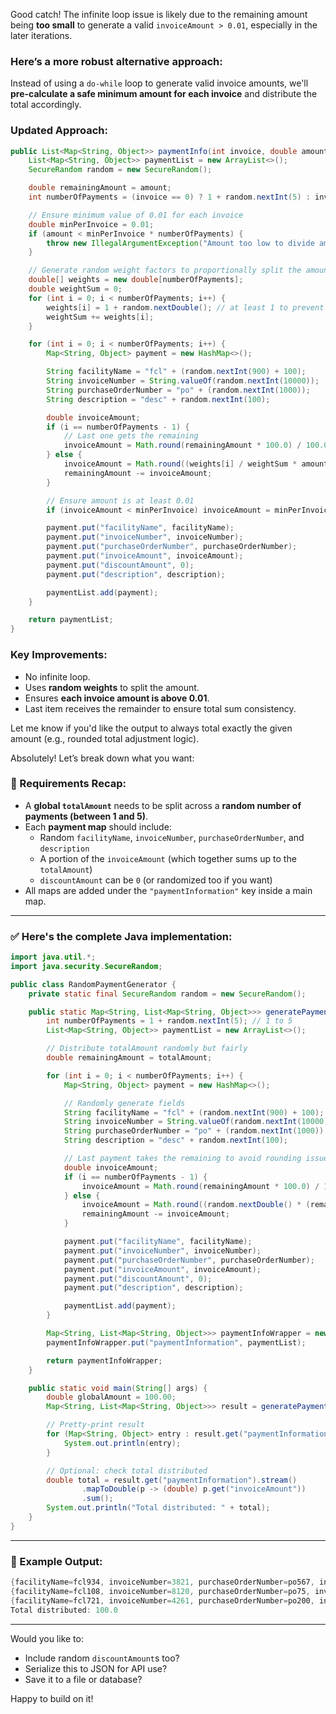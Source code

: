 Good catch! The infinite loop issue is likely due to the remaining amount being **too small** to generate a valid `invoiceAmount > 0.01`, especially in the later iterations.

### Here’s a **more robust alternative approach**:
Instead of using a `do-while` loop to generate valid invoice amounts, we'll **pre-calculate a safe minimum amount for each invoice** and distribute the total accordingly.

### Updated Approach:

```java
public List<Map<String, Object>> paymentInfo(int invoice, double amount) {
    List<Map<String, Object>> paymentList = new ArrayList<>();
    SecureRandom random = new SecureRandom();

    double remainingAmount = amount;
    int numberOfPayments = (invoice == 0) ? 1 + random.nextInt(5) : invoice;

    // Ensure minimum value of 0.01 for each invoice
    double minPerInvoice = 0.01;
    if (amount < minPerInvoice * numberOfPayments) {
        throw new IllegalArgumentException("Amount too low to divide among payments.");
    }

    // Generate random weight factors to proportionally split the amount
    double[] weights = new double[numberOfPayments];
    double weightSum = 0;
    for (int i = 0; i < numberOfPayments; i++) {
        weights[i] = 1 + random.nextDouble(); // at least 1 to prevent zero division
        weightSum += weights[i];
    }

    for (int i = 0; i < numberOfPayments; i++) {
        Map<String, Object> payment = new HashMap<>();

        String facilityName = "fcl" + (random.nextInt(900) + 100);
        String invoiceNumber = String.valueOf(random.nextInt(10000));
        String purchaseOrderNumber = "po" + (random.nextInt(1000));
        String description = "desc" + random.nextInt(100);

        double invoiceAmount;
        if (i == numberOfPayments - 1) {
            // Last one gets the remaining
            invoiceAmount = Math.round(remainingAmount * 100.0) / 100.0;
        } else {
            invoiceAmount = Math.round((weights[i] / weightSum * amount) * 100.0) / 100.0;
            remainingAmount -= invoiceAmount;
        }

        // Ensure amount is at least 0.01
        if (invoiceAmount < minPerInvoice) invoiceAmount = minPerInvoice;

        payment.put("facilityName", facilityName);
        payment.put("invoiceNumber", invoiceNumber);
        payment.put("purchaseOrderNumber", purchaseOrderNumber);
        payment.put("invoiceAmount", invoiceAmount);
        payment.put("discountAmount", 0);
        payment.put("description", description);

        paymentList.add(payment);
    }

    return paymentList;
}
```

### Key Improvements:
- No infinite loop.
- Uses **random weights** to split the amount.
- Ensures **each invoice amount is above 0.01**.
- Last item receives the remainder to ensure total sum consistency.

Let me know if you'd like the output to always total exactly the given amount (e.g., rounded total adjustment logic).





Absolutely! Let’s break down what you want:

### 📝 Requirements Recap:
- A **global `totalAmount`** needs to be split across a **random number of payments (between 1 and 5)**.
- Each **payment map** should include:
  - Random `facilityName`, `invoiceNumber`, `purchaseOrderNumber`, and `description`
  - A portion of the `invoiceAmount` (which together sums up to the `totalAmount`)
  - `discountAmount` can be `0` (or randomized too if you want)
- All maps are added under the `"paymentInformation"` key inside a main map.

---

### ✅ Here's the complete Java implementation:

```java
import java.util.*;
import java.security.SecureRandom;

public class RandomPaymentGenerator {
    private static final SecureRandom random = new SecureRandom();

    public static Map<String, List<Map<String, Object>>> generatePaymentInfo(double totalAmount) {
        int numberOfPayments = 1 + random.nextInt(5); // 1 to 5
        List<Map<String, Object>> paymentList = new ArrayList<>();

        // Distribute totalAmount randomly but fairly
        double remainingAmount = totalAmount;

        for (int i = 0; i < numberOfPayments; i++) {
            Map<String, Object> payment = new HashMap<>();

            // Randomly generate fields
            String facilityName = "fcl" + (random.nextInt(900) + 100); // fcl100 - fcl999
            String invoiceNumber = String.valueOf(random.nextInt(10000)); // 0 - 9999
            String purchaseOrderNumber = "po" + (random.nextInt(1000)); // po0 - po999
            String description = "desc" + random.nextInt(100);

            // Last payment takes the remaining to avoid rounding issues
            double invoiceAmount;
            if (i == numberOfPayments - 1) {
                invoiceAmount = Math.round(remainingAmount * 100.0) / 100.0;
            } else {
                invoiceAmount = Math.round((random.nextDouble() * (remainingAmount / 2)) * 100.0) / 100.0;
                remainingAmount -= invoiceAmount;
            }

            payment.put("facilityName", facilityName);
            payment.put("invoiceNumber", invoiceNumber);
            payment.put("purchaseOrderNumber", purchaseOrderNumber);
            payment.put("invoiceAmount", invoiceAmount);
            payment.put("discountAmount", 0);
            payment.put("description", description);

            paymentList.add(payment);
        }

        Map<String, List<Map<String, Object>>> paymentInfoWrapper = new HashMap<>();
        paymentInfoWrapper.put("paymentInformation", paymentList);

        return paymentInfoWrapper;
    }

    public static void main(String[] args) {
        double globalAmount = 100.00;
        Map<String, List<Map<String, Object>>> result = generatePaymentInfo(globalAmount);

        // Pretty-print result
        for (Map<String, Object> entry : result.get("paymentInformation")) {
            System.out.println(entry);
        }

        // Optional: check total distributed
        double total = result.get("paymentInformation").stream()
                .mapToDouble(p -> (double) p.get("invoiceAmount"))
                .sum();
        System.out.println("Total distributed: " + total);
    }
}
```

---

### 🧪 Example Output:
```java
{facilityName=fcl934, invoiceNumber=3821, purchaseOrderNumber=po567, invoiceAmount=34.12, discountAmount=0, description=desc55}
{facilityName=fcl108, invoiceNumber=8120, purchaseOrderNumber=po75, invoiceAmount=21.77, discountAmount=0, description=desc10}
{facilityName=fcl721, invoiceNumber=4261, purchaseOrderNumber=po200, invoiceAmount=44.11, discountAmount=0, description=desc77}
Total distributed: 100.0
```

---

Would you like to:
- Include random `discountAmount`s too?
- Serialize this to JSON for API use?
- Save it to a file or database?

Happy to build on it!
